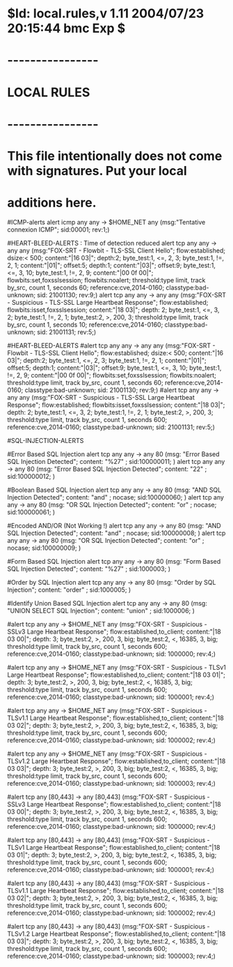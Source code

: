 # $Id: local.rules,v 1.11 2004/07/23 20:15:44 bmc Exp $
# ----------------
# LOCAL RULES
# ----------------
# This file intentionally does not come with signatures.  Put your local
# additions here.

#ICMP-alerts
alert icmp any any -> $HOME_NET any (msg:"Tentative connexion ICMP"; sid:00001; rev:1;)

#HEART-BLEED-ALERTS : Time of detection reduced
alert tcp any any -> any any (msg:"FOX-SRT - Flowbit - TLS-SSL Client Hello"; flow:established; dsize:< 500; content:"|16 03|"; depth:2; byte_test:1, <=, 2, 3; byte_test:1, !=, 2, 1; content:"|01|"; offset:5; depth:1; content:"|03|"; offset:9; byte_test:1, <=, 3, 10; byte_test:1, !=, 2, 9; content:"|00 0f 00|"; flowbits:set,foxsslsession; flowbits:noalert; threshold:type limit, track by_src, count 1, seconds 60; reference:cve,2014-0160; classtype:bad-unknown; sid: 21001130; rev:9;)
alert tcp any any -> any any (msg:"FOX-SRT - Suspicious - TLS-SSL Large Heartbeat Response"; flow:established; flowbits:isset,foxsslsession; content:"|18 03|"; depth: 2; byte_test:1, <=, 3, 2; byte_test:1, !=, 2, 1; byte_test:2, >, 200, 3; threshold:type limit, track by_src, count 1, seconds 10; reference:cve,2014-0160; classtype:bad-unknown; sid: 21001131; rev:5;)

#HEART-BLEED-ALERTS
#alert tcp any any -> any any (msg:"FOX-SRT - Flowbit - TLS-SSL Client Hello"; flow:established; dsize:< 500; content:"|16 03|"; depth:2; byte_test:1, <=, 2, 3; byte_test:1, !=, 2, 1; content:"|01|"; offset:5; depth:1; content:"|03|"; offset:9; byte_test:1, <=, 3, 10; byte_test:1, !=, 2, 9; content:"|00 0f 00|"; flowbits:set,foxsslsession; flowbits:noalert; threshold:type limit, track by_src, count 1, seconds 60; reference:cve,2014-0160; classtype:bad-unknown; sid: 21001130; rev:9;)
#alert tcp any any -> any any (msg:"FOX-SRT - Suspicious - TLS-SSL Large Heartbeat Response"; flow:established; flowbits:isset,foxsslsession; content:"|18 03|"; depth: 2; byte_test:1, <=, 3, 2; byte_test:1, !=, 2, 1; byte_test:2, >, 200, 3; threshold:type limit, track by_src, count 1, seconds 600; reference:cve,2014-0160; classtype:bad-unknown; sid: 21001131; rev:5;)

#SQL-INJECTION-ALERTS

#Error Based SQL Injection
alert tcp any any -> any 80 (msg: "Error Based SQL Injection Detected"; content: "%27" ; sid:100000011; )
alert tcp any any -> any 80 (msg: "Error Based SQL Injection Detected"; content: "22" ; sid:100000012; )

#Boolean Based SQL Injection
alert tcp any any -> any 80 (msg: "AND SQL Injection Detected"; content: "and" ; nocase; sid:100000060; )
alert tcp any any -> any 80 (msg: "OR SQL Injection Detected"; content: "or" ; nocase; sid:100000061; )

#Encoded AND/OR (Not Working !)
alert tcp any any -> any 80 (msg: "AND SQL Injection Detected"; content: "and" ; nocase; sid:100000008; )
alert tcp any any -> any 80 (msg: "OR SQL Injection Detected"; content: "or" ; nocase; sid:100000009; )

#Form Based SQL Injection
alert tcp any any -> any 80 (msg: "Form Based SQL Injection Detected"; content: "%27" ; sid:1000003; )

#Order by SQL Injection
alert tcp any any -> any 80 (msg: "Order by SQL Injection"; content: "order" ; sid:1000005; )

#Identify Union Based SQL Injection
alert tcp any any -> any 80 (msg: "UNION SELECT SQL Injection"; content: "union" ; sid:1000006; )





#alert tcp any any -> $HOME_NET any (msg:"FOX-SRT - Suspicious - SSLv3 Large Heartbeat Response"; flow:established,to_client; content:"|18 03 00|"; depth: 3; byte_test:2, >, 200, 3, big; byte_test:2, <, 16385, 3, big; threshold:type limit, track by_src, count 1, seconds 600; reference:cve,2014-0160; classtype:bad-unknown; sid: 1000000; rev:4;)

#alert tcp any any -> $HOME_NET any (msg:"FOX-SRT - Suspicious - TLSv1 Large Heartbeat Response"; flow:established,to_client; content:"|18 03 01|"; depth: 3; byte_test:2, >, 200, 3, big; byte_test:2, <, 16385, 3, big; threshold:type limit, track by_src, count 1, seconds 600; reference:cve,2014-0160; classtype:bad-unknown; sid: 1000001; rev:4;)

#alert tcp any any -> $HOME_NET any (msg:"FOX-SRT - Suspicious - TLSv1.1 Large Heartbeat Response"; flow:established,to_client; content:"|18 03 02|"; depth: 3; byte_test:2, >, 200, 3, big; byte_test:2, <, 16385, 3, big; threshold:type limit, track by_src, count 1, seconds 600; reference:cve,2014-0160; classtype:bad-unknown; sid: 1000002; rev:4;)

#alert tcp any any -> $HOME_NET any (msg:"FOX-SRT - Suspicious - TLSv1.2 Large Heartbeat Response"; flow:established,to_client; content:"|18 03 03|"; depth: 3; byte_test:2, >, 200, 3, big; byte_test:2, <, 16385, 3, big; threshold:type limit, track by_src, count 1, seconds 600; reference:cve,2014-0160; classtype:bad-unknown; sid: 1000003; rev:4;)



#alert tcp any [80,443] -> any [80,443] (msg:"FOX-SRT - Suspicious - SSLv3 Large Heartbeat Response"; flow:established,to_client; content:"|18 03 00|"; depth: 3; byte_test:2, >, 200, 3, big; byte_test:2, <, 16385, 3, big; threshold:type limit, track by_src, count 1, seconds 600; reference:cve,2014-0160; classtype:bad-unknown; sid: 1000000; rev:4;)

#alert tcp any [80,443] -> any [80,443] (msg:"FOX-SRT - Suspicious - TLSv1 Large Heartbeat Response"; flow:established,to_client; content:"|18 03 01|"; depth: 3; byte_test:2, >, 200, 3, big; byte_test:2, <, 16385, 3, big; threshold:type limit, track by_src, count 1, seconds 600; reference:cve,2014-0160; classtype:bad-unknown; sid: 1000001; rev:4;)

#alert tcp any [80,443] -> any [80,443] (msg:"FOX-SRT - Suspicious - TLSv1.1 Large Heartbeat Response"; flow:established,to_client; content:"|18 03 02|"; depth: 3; byte_test:2, >, 200, 3, big; byte_test:2, <, 16385, 3, big; threshold:type limit, track by_src, count 1, seconds 600; reference:cve,2014-0160; classtype:bad-unknown; sid: 1000002; rev:4;)

#alert tcp any [80,443] -> any [80,443] (msg:"FOX-SRT - Suspicious - TLSv1.2 Large Heartbeat Response"; flow:established,to_client; content:"|18 03 03|"; depth: 3; byte_test:2, >, 200, 3, big; byte_test:2, <, 16385, 3, big; threshold:type limit, track by_src, count 1, seconds 600; reference:cve,2014-0160; classtype:bad-unknown; sid: 1000003; rev:4;)

